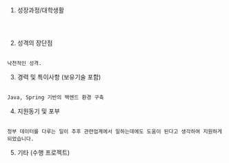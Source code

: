 
1. 성장과정/대학생활 
```



```
2. 성격의 장단점
```

낙천적인 성격. 

```
3. 경력 및 특이사항 (보유기술 포함) 
```

Java, Spring 기반의 백엔드 환경 구축

```
4. 지원동기 및 포부
```

정부 데이터를 다루는 일이 추후 관련업계에서 일하는데에도 도움이 된다고 생각하여 지원하게 되었습니다. 

```
5. 기타 (수행 프로젝트)
```



```